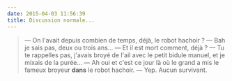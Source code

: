 ```yaml
---
date: 2015-04-03 11:56:39
title: Discussion normale...
---
```


> — On l'avait depuis combien de temps, déjà, le robot hachoir ?
> — Bah je sais pas, deux ou trois ans...
> — Et il est mort comment, déjà ?
> — Tu te rappelles pas, j'avais broyé de l'ail avec le petit bidule manuel, et je mixais de la purée...
> — Ah oui et c'est ce jour là où le grand a mis le fameux broyeur **dans** le robot hachoir.
> — Yep. Aucun survivant.

